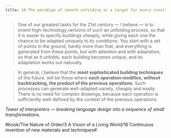 ```yaml
---
title: 10 The paradigm of smooth unfolding as a target for every construction technique
---
```


> One of our greatest tasks for the 21st century — I believe — is to invent high-technology versions of such an unfolding process, so that it is easier to specify buildings cheaply, while giving each one the chance to be adapted uniquely to its conditions. You start with a set of points in the ground, hardly more than that, and everything is generated from these points, but with attention and with adaptation, so that as it unfolds, each building becomes unique, and its adaptation works out naturally.  

> In general, I believe that the **most sophisticated building techniques** of the future, will be those where **each operation modifies, without backtracking, the product of the previous operations**. Such processes can generate well-adapted variety, cheaply and easily. There is no need for complex drawings, because each operation is sufficiently well-defined by the context of the previous operations.  

*Tower of interpreters — breaking language design into a sequence of small transformations.*

#book/The Nature of Order/3 A Vision of a Living World/16 Continuous invention of new materials and techniques#